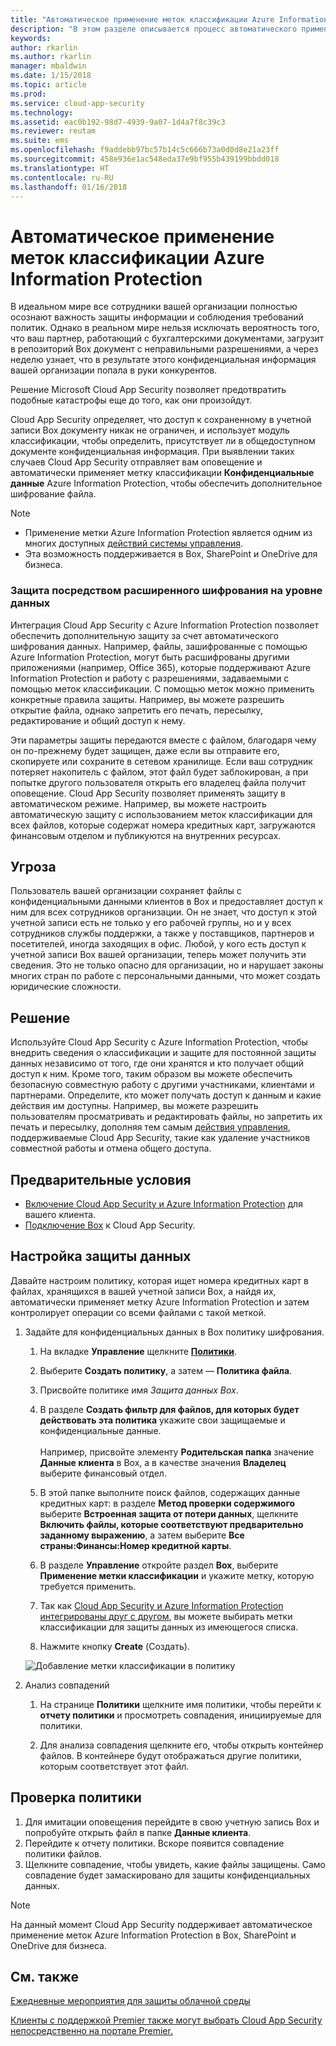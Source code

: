 ```yaml
---
title: "Автоматическое применение меток классификации Azure Information Protection | Документы Майкрософт"
description: "В этом разделе описывается процесс автоматического применения меток классификации Azure Information Protection в решении Microsoft Cloud App Security."
keywords: 
author: rkarlin
ms.author: rkarlin
manager: mbaldwin
ms.date: 1/15/2018
ms.topic: article
ms.prod: 
ms.service: cloud-app-security
ms.technology: 
ms.assetid: eac0b192-98d7-4939-9a07-1d4a7f8c39c3
ms.reviewer: reutam
ms.suite: ems
ms.openlocfilehash: f9addebb97bc57b14c5c666b73a0d0d8e21a23ff
ms.sourcegitcommit: 458e936e1ac548eda37e9bf955b439199bbdd018
ms.translationtype: HT
ms.contentlocale: ru-RU
ms.lasthandoff: 01/16/2018
---
```

# <a name="automatically-apply-azure-information-protection-classification-labels"></a>Автоматическое применение меток классификации Azure Information Protection  

В идеальном мире все сотрудники вашей организации полностью осознают важность защиты информации и соблюдения требований политик. Однако в реальном мире нельзя исключать вероятность того, что ваш партнер, работающий с бухгалтерскими документами, загрузит в репозиторий Box документ с неправильными разрешениями, а через неделю узнает, что в результате этого конфиденциальная информация вашей организации попала в руки конкурентов. 

Решение Microsoft Cloud App Security позволяет предотвратить подобные катастрофы еще до того, как они произойдут.

Cloud App Security определяет, что доступ к сохраненному в учетной записи Box документу никак не ограничен, и использует модуль классификации, чтобы определить, присутствует ли в общедоступном документе конфиденциальная информация. При выявлении таких случаев Cloud App Security отправляет вам оповещение и автоматически применяет метку классификации **Конфиденциальные данные** Azure Information Protection, чтобы обеспечить дополнительное шифрование файла. 

>[!NOTE]
> - Применение метки Azure Information Protection является одним из многих доступных [действий системы управления](governance-actions.md).
> - Эта возможность поддерживается в Box, SharePoint и OneDrive для бизнеса.

### <a name="enhanced-data-level-encryption-protection"></a>Защита посредством расширенного шифрования на уровне данных

Интеграция Cloud App Security с Azure Information Protection позволяет обеспечить дополнительную защиту за счет автоматического шифрования данных. Например, файлы, зашифрованные с помощью Azure Information Protection, могут быть расшифрованы другими приложениями (например, Office 365), которые поддерживают Azure Information Protection и работу с разрешениями, задаваемыми с помощью меток классификации. С помощью меток можно применить конкретные правила защиты. Например, вы можете разрешить открытие файла, однако запретить его печать, пересылку, редактирование и общий доступ к нему. 

Эти параметры защиты передаются вместе с файлом, благодаря чему он по-прежнему будет защищен, даже если вы отправите его, скопируете или сохраните в сетевом хранилище. Если ваш сотрудник потеряет накопитель с файлом, этот файл будет заблокирован, а при попытке другого пользователя открыть его владелец файла получит оповещение. Cloud App Security позволяет применять защиту в автоматическом режиме. Например, вы можете настроить автоматическую защиту с использованием меток классификации для всех файлов, которые содержат номера кредитных карт, загружаются финансовым отделом и публикуются на внутренних ресурсах. 

## <a name="the-threat"></a>Угроза 
Пользователь вашей организации сохраняет файлы с конфиденциальными данными клиентов в Box и предоставляет доступ к ним для всех сотрудников организации. Он не знает, что доступ к этой учетной записи есть не только у его рабочей группы, но и у всех сотрудников службы поддержки, а также у поставщиков, партнеров и посетителей, иногда заходящих в офис. Любой, у кого есть доступ к учетной записи Box вашей организации, теперь может получить эти сведения. Это не только опасно для организации, но и нарушает законы многих стран по работе с персональными данными, что может создать юридические сложности.

## <a name="the-solution"></a>Решение
Используйте Cloud App Security с Azure Information Protection, чтобы внедрить сведения о классификации и защите для постоянной защиты данных независимо от того, где они хранятся и кто получает общий доступ к ним. Кроме того, таким образом вы можете обеспечить безопасную совместную работу с другими участниками, клиентами и партнерами. Определите, кто может получать доступ к данным и какие действия им доступны. Например, вы можете разрешить пользователям просматривать и редактировать файлы, но запретить их печать и пересылку, дополняя тем самым [действия управления](governance-actions.md), поддерживаемые Cloud App Security, такие как удаление участников совместной работы и отмена общего доступа.

## <a name="prerequisites"></a>Предварительные условия

- [Включение Cloud App Security и Azure Information Protection](azip-integration.md) для вашего клиента.
- [Подключение Box](connect-box-to-microsoft-cloud-app-security.md) к Cloud App Security.

## <a name="setting-up-data-protection"></a>Настройка защиты данных

Давайте настроим политику, которая ищет номера кредитных карт в файлах, хранящихся в вашей учетной записи Box, а найдя их, автоматически применяет метку Azure Information Protection и затем контролирует операции со всеми файлами с такой меткой.

1. Задайте для конфиденциальных данных в Box политику шифрования.

    1. На вкладке **Управление** щелкните [**Политики**](control-cloud-apps-with-policies.md). 
    
    2. Выберите **Создать политику**, а затем — **Политика файла**.
    
    3. Присвойте политике имя *Защита данных Box*.
    
    4. В разделе **Создать фильтр для файлов, для которых будет действовать эта политика** укажите свои защищаемые и конфиденциальные данные.<br></br>
    Например, присвойте элементу **Родительская папка** значение **Данные клиента** в Box, а в качестве значения **Владелец** выберите финансовый отдел.
    
    4. В этой папке выполните поиск файлов, содержащих данные кредитных карт: в разделе **Метод проверки содержимого** выберите **Встроенная защита от потери данных**, щелкните **Включить файлы, которые соответствуют предварительно заданному выражению**, а затем выберите **Все страны:Финансы:Номер кредитной карты**.
    
    5. В разделе **Управление** откройте раздел **Box**, выберите **Применение метки классификации** и укажите метку, которую требуется применить.
    
    6. Так как [Cloud App Security и Azure Information Protection интегрированы друг с другом](azip-integration.md), вы можете выбирать метки классификации для защиты данных из имеющегося списка.
 
    7. Нажмите кнопку **Create** (Создать). 
   
   ![Добавление метки классификации в политику](./media/aip-auto-policy.png)
     
2. Анализ совпадений
    
    1. На странице **Политики** щелкните имя политики, чтобы перейти к **отчету политики** и просмотреть совпадения, инициируемые для политики.

    2. Для анализа совпадения щелкните его, чтобы открыть контейнер файлов. В контейнере будут отображаться другие политики, которым соответствует этот файл. 
     
## <a name="validating-your-policy"></a>Проверка политики

1. Для имитации оповещения перейдите в свою учетную запись Box и попробуйте открыть файл в папке **Данные клиента**.
3. Перейдите к отчету политики. Вскоре появится совпадение политики файлов. 
4. Щелкните совпадение, чтобы увидеть, какие файлы защищены. Само совпадение будет замаскировано для защиты конфиденциальных данных. 

>[!NOTE]
>На данный момент Cloud App Security поддерживает автоматическое применение меток Azure Information Protection в Box, SharePoint и OneDrive для бизнеса.


 ## <a name="see-also"></a>См. также  
[Ежедневные мероприятия для защиты облачной среды](daily-activities-to-protect-your-cloud-environment.md)   

[Клиенты с поддержкой Premier также могут выбрать Cloud App Security непосредственно на портале Premier.](https://premier.microsoft.com/)  
  
  